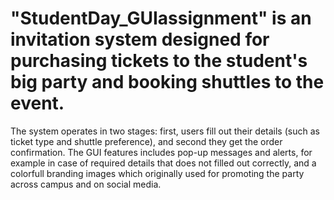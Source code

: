 ﻿# "StudentDay_GUIassignment" is an invitation system designed for purchasing tickets to the student's big party and booking shuttles to the event. 
 The system operates in two stages: first, users fill out their details (such as ticket type and shuttle preference), and second they get the order confirmation.
 The GUI features includes pop-up messages and alerts, for example in case of required details that does not filled out correctly, and a colorfull branding images which originally used for promoting the party across campus and on social media.
